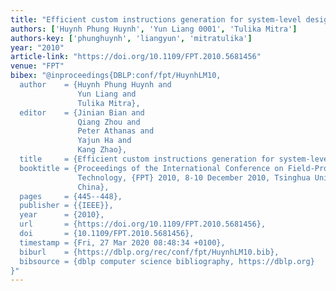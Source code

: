 ```yaml
---
title: "Efficient custom instructions generation for system-level design"
authors: ['Huynh Phung Huynh', 'Yun Liang 0001', 'Tulika Mitra']
authors-key: ['phunghuynh', 'liangyun', 'mitratulika']
year: "2010"
article-link: "https://doi.org/10.1109/FPT.2010.5681456"
venue: "FPT"
bibex: "@inproceedings{DBLP:conf/fpt/HuynhLM10,
  author    = {Huynh Phung Huynh and
               Yun Liang and
               Tulika Mitra},
  editor    = {Jinian Bian and
               Qiang Zhou and
               Peter Athanas and
               Yajun Ha and
               Kang Zhao},
  title     = {Efficient custom instructions generation for system-level design},
  booktitle = {Proceedings of the International Conference on Field-Programmable
               Technology, {FPT} 2010, 8-10 December 2010, Tsinghua University, Beijing,
               China},
  pages     = {445--448},
  publisher = {{IEEE}},
  year      = {2010},
  url       = {https://doi.org/10.1109/FPT.2010.5681456},
  doi       = {10.1109/FPT.2010.5681456},
  timestamp = {Fri, 27 Mar 2020 08:48:34 +0100},
  biburl    = {https://dblp.org/rec/conf/fpt/HuynhLM10.bib},
  bibsource = {dblp computer science bibliography, https://dblp.org}
}"
---
```

